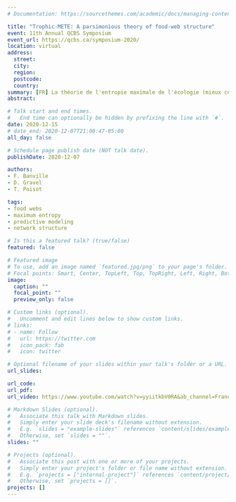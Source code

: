 ```yaml
---
# Documentation: https://sourcethemes.com/academic/docs/managing-content/

title: "Trophic-METE: A parsimonious theory of food-web structure"
event: 11th Annual QCBS Symposium
event_url: https://qcbs.ca/symposium-2020/
location: virtual
address:
  street:
  city:
  region:
  postcode:
  country:
summary: [FR] La théorie de l'entropie maximale de l'écologie (mieux connue sous son acronyme anglais METE) prédit plusieurs distributions macroécologiques d'intérêt en biologie de la conservation. À partir d'une poignée de variables d'état caractérisant une communauté biologique (e.g. nombre d'espèces, nombre d'individus, aire occupée), METE dérive notamment la relation espèces-aires (species–area relationship) et la relation espèces-abondances (species-individual relationships). Les principes mathématiques rigoureux sur lesquels repose METE s'intègrent bien aux efforts récents de prédiction des réseaux écologiques. Dans un contexte de rareté de données sur les interactions entre espèces, le principe de l'entropie maximale peut en effet prédire plusieurs mesures fondamentales des réseaux écologiques, dont la distribution jointe de degrés, seulement à partir du nombre d'espèces et du nombre d'interactions dans un réseau. Dans cette présentation prospective, j'introduis les principes généraux entourant Trophique-METE, une nouvelle version de METE appliquée spécifiquement à l'étude des réseaux écologiques. Intégrée à d'autres modèles prédictifs de la structure des réseaux et des interactions entre espèces, Trophique-METE améliorera grandement notre capacité à prédire les réseaux écologiques. Les prédictions de Trophique-METE pourraient être utilisées pour comprendre plus profondément les mécanismes écologiques à l'origine des réseaux écologiques, en plus d'alimenter des modèles de prévision des conséquences des changements climatiques et de la perte de biodiversité sur la structure des réseaux trophiques à l'échelle mondiale.
abstract:

# Talk start and end times.
#   End time can optionally be hidden by prefixing the line with `#`.
date: 2020-12-15
# date_end: 2020-12-07T21:08:47-05:00
all_day: false

# Schedule page publish date (NOT talk date).
publishDate: 2020-12-07

authors:
- F. Banville
- D. Gravel
- T. Poisot

tags:
- food webs
- maximum entropy
- predictive modeling
- network structure

# Is this a featured talk? (true/false)
featured: false

# Featured image
# To use, add an image named `featured.jpg/png` to your page's folder.
# Focal points: Smart, Center, TopLeft, Top, TopRight, Left, Right, BottomLeft, Bottom, BottomRight.
image:
  caption: ""
  focal_point: ""
  preview_only: false

# Custom links (optional).
#   Uncomment and edit lines below to show custom links.
# links:
# - name: Follow
#   url: https://twitter.com
#   icon_pack: fab
#   icon: twitter

# Optional filename of your slides within your talk's folder or a URL.
url_slides:

url_code:
url_pdf:
url_video: https://www.youtube.com/watch?v=yyiitkbV0RA&ab_channel=FrancisBanville

# Markdown Slides (optional).
#   Associate this talk with Markdown slides.
#   Simply enter your slide deck's filename without extension.
#   E.g. `slides = "example-slides"` references `content/slides/example-slides.md`.
#   Otherwise, set `slides = ""`.
slides: ""

# Projects (optional).
#   Associate this post with one or more of your projects.
#   Simply enter your project's folder or file name without extension.
#   E.g. `projects = ["internal-project"]` references `content/project/deep-learning/index.md`.
#   Otherwise, set `projects = []`.
projects: []
---
```

